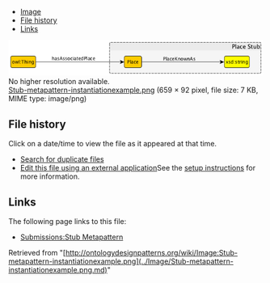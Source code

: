 * [Image](../Image/Stub-metapattern-instantiationexample.png.md#file)
* [File history](../Image/Stub-metapattern-instantiationexample.png.md#filehistory)
* [Links](../Image/Stub-metapattern-instantiationexample.png.md#filelinks)

[![Image:Stub-metapattern-instantiationexample.png](../images/b/be/Stub-metapattern-instantiationexample.png)](../images/b/be/Stub-metapattern-instantiationexample.png)  
No higher resolution available.  
[Stub-metapattern-instantiationexample.png](../images/b/be/Stub-metapattern-instantiationexample.png)‎ (659 × 92 pixel, file size: 7 KB, MIME type: image/png)

## File history

Click on a date/time to view the file as it appeared at that time.



  
* [Search for duplicate files](http://ontologydesignpatterns.org/wiki/Special:FileDuplicateSearch/Stub-metapattern-instantiationexample.png "Special:FileDuplicateSearch/Stub-metapattern-instantiationexample.png")
* [Edit this file using an external application](http://ontologydesignpatterns.org/wiki/index.php?title=Image:Stub-metapattern-instantiationexample.png&action=edit&externaledit=true&mode=file "Image:Stub-metapattern-instantiationexample.png")See the [setup instructions](http://www.mediawiki.org/wiki/Manual:External_editors "http://www.mediawiki.org/wiki/Manual:External_editors") for more information.

## Links



The following page links to this file:


* [Submissions:Stub Metapattern](../Submissions/Stub_Metapattern.md "Submissions:Stub Metapattern")


Retrieved from "[http://ontologydesignpatterns.org/wiki/Image:Stub-metapattern-instantiationexample.png](../Image/Stub-metapattern-instantiationexample.png.md)"